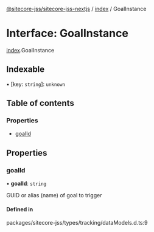 [@sitecore-jss/sitecore-jss-nextjs](../README.md) / [index](../modules/index.md) / GoalInstance

# Interface: GoalInstance

[index](../modules/index.md).GoalInstance

## Indexable

▪ [key: `string`]: `unknown`

## Table of contents

### Properties

- [goalId](index.GoalInstance.md#goalid)

## Properties

### goalId

• **goalId**: `string`

GUID or alias (name) of goal to trigger

#### Defined in

packages/sitecore-jss/types/tracking/dataModels.d.ts:9
